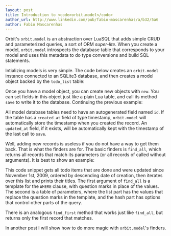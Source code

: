 ```yaml
---
layout: post
title: Introduction to <code>orbit.model</code>
author_url: http://www.linkedin.com/pub/fabio-mascarenhas/a/b32/5a6
author: Fabio Mascarenhas
---
```


Orbit's `orbit.model` is an abstraction over LuaSQL that adds simple CRUD and parameterized queries,
a sort of ORM *super-lite*. When you create a model, `orbit.model` introspects the database table
that corresponds to your model and uses this metadata to do type conversions and build SQL
statements.

Intializing models is very simple. The code below creates an `orbit.model` instance connected to
an SQLite3 database, and then creates a model object backed by the `todo_list` table:

<script src="http://gist.github.com/228198.js"></script>

Once you have a model object, you can create new objects with `new`. You can set fields in
this object just like a plain Lua table, and call its method `save` to write it to the database.
Continuing the previous example:

<script src="http://gist.github.com/228200.js"></script>

All model database tables need to have an autogenerated field named `id`. If the table has
a `created_at` field of type timestamp, `orbit.model` will automatically store the timestamp when
you created the record. An `updated_at` field, if it exists, will be automatically kept with the
timestamp of the last call to `save`.

Well, adding new records is useless if you do not have a way to get them back. That is what the
finders are for. The basic finders is `find_all`, which returns all records that match its
parameters (or all records of called without arguments). It is best to show an example:

<script src="http://gist.github.com/228208.js"></script>

This code snippet gets all todo items that are done and were updated since November 1st, 2009,
ordered by descending date of creation, then iterates over this list and prints their titles.
The first argument of `find_all` is a template for the `WHERE` clause, with question marks in
place of the values. The second is a table of parameters, where the list part has the values that
replace the question marks in the template, and the hash part has options that control other
parts of the query.

There is an analogous `find_first` method that works just like `find_all`, but returns only the
first record that matches.

In another post I will show how to do more magic with `orbit.model`'s finders.

